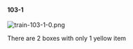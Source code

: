 #### 103-1
![train-103-1-0.png](https://github.com/lil-lab/nlvr/raw/master/nlvr/train/images/7/train-103-1-0.png "train-103-1-0.png")

There are 2 boxes with only 1 yellow item